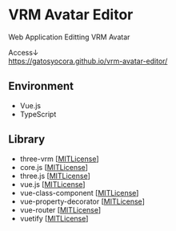# VRM Avatar Editor
Web Application Editting VRM Avatar

Access↓  
https://gatosyocora.github.io/vrm-avatar-editor/

## Environment
* Vue.js
* TypeScript

## Library
* three-vrm [[MITLicense](https://github.com/pixiv/three-vrm/blob/dev/LICENSE)]
* core.js [[MITLicense](https://github.com/zloirock/core-js/blob/master/LICENSE)]
* three.js [[MITLicense](https://github.com/mrdoob/three.js/blob/dev/LICENSE)]
* vue.js [[MITLicense](https://github.com/vuejs/vue/blob/dev/LICENSE)]
* vue-class-component [[MITLicense](https://github.com/vuejs/vue-class-component/blob/master/LICENSE)]
* vue-property-decorator [[MITLicense](https://github.com/kaorun343/vue-property-decorator/blob/master/LICENSE)]
* vue-router [[MITLicense](https://github.com/vuejs/vue-router/blob/dev/LICENSE)]
* vuetify [[MITLicense](https://github.com/vuetifyjs/vuetify/blob/master/LICENSE.md)]
